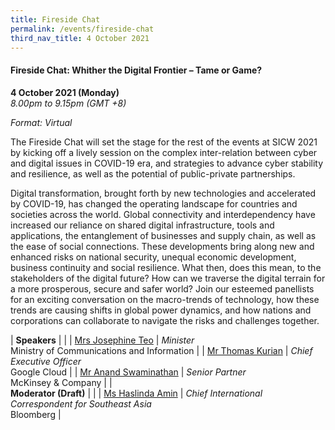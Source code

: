 ```yaml
---
title: Fireside Chat
permalink: /events/fireside-chat
third_nav_title: 4 October 2021
---
```

#### **Fireside Chat: Whither the Digital Frontier – Tame or Game?**

**4 October 2021 (Monday)**  
*8.00pm to 9.15pm (GMT +8)*

*Format: Virtual*

The Fireside Chat will set the stage for the rest of the events at SICW 2021 by kicking off a lively session on the complex inter-relation between cyber and digital issues in COVID-19 era, and strategies to advance cyber stability and resilience, as well as the potential of public-private partnerships.

Digital transformation, brought forth by new technologies and accelerated by COVID-19, has changed the operating landscape for countries and societies across the world. Global connectivity and interdependency have increased our reliance on shared digital infrastructure, tools and applications, the entanglement of businesses and supply chain, as well as the ease of social connections. These developments bring along new and enhanced risks on national security, unequal economic development, business continuity and social resilience. What then, does this mean, to the stakeholders of the digital future? How can we traverse the digital terrain for a more prosperous, secure and safer world? Join our esteemed panellists for an exciting conversation on the macro-trends of technology, how these trends are causing shifts in global power dynamics, and how nations and corporations can collaborate to navigate the risks and challenges together.

| **Speakers**    |                                                              |
| [Mrs Josephine Teo](/speaker-josephine-teo)     | *Minister*<br>Ministry of Communications and Information      |
| [Mr Thomas Kurian](/speaker-thomas-kurian)  | *Chief Executive Officer*<br>Google Cloud                  |
| [Mr Anand Swaminathan](/speaker-anand-s)  | *Senior Partner*<br>McKinsey & Company                  |
| <br> **Moderator (Draft)**          |                                                              |
| [Ms Haslinda Amin](/moderator-haslinda-amin)  | *Chief International Correspondent for Southeast Asia*<br>Bloomberg                  |